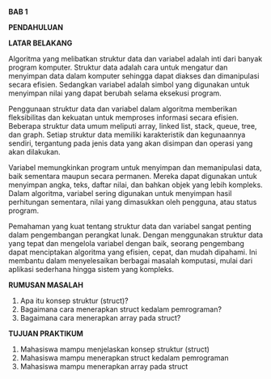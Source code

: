 **BAB 1**

**PENDAHULUAN**

**LATAR BELAKANG**

Algoritma yang melibatkan struktur data dan variabel adalah inti dari banyak program komputer. Struktur data adalah cara untuk mengatur dan menyimpan data dalam komputer sehingga dapat diakses dan dimanipulasi secara efisien. Sedangkan variabel adalah simbol yang digunakan untuk menyimpan nilai yang dapat berubah selama eksekusi program.

Penggunaan struktur data dan variabel dalam algoritma memberikan fleksibilitas dan kekuatan untuk memproses informasi secara efisien. Beberapa struktur data umum meliputi array, linked list, stack, queue, tree, dan graph. Setiap struktur data memiliki karakteristik dan kegunaannya sendiri, tergantung pada jenis data yang akan disimpan dan operasi yang akan dilakukan.

Variabel memungkinkan program untuk menyimpan dan memanipulasi data, baik sementara maupun secara permanen. Mereka dapat digunakan untuk menyimpan angka, teks, daftar nilai, dan bahkan objek yang lebih kompleks. Dalam algoritma, variabel sering digunakan untuk menyimpan hasil perhitungan sementara, nilai yang dimasukkan oleh pengguna, atau status program.

Pemahaman yang kuat tentang struktur data dan variabel sangat penting dalam pengembangan perangkat lunak. Dengan menggunakan struktur data yang tepat dan mengelola variabel dengan baik, seorang pengembang dapat menciptakan algoritma yang efisien, cepat, dan mudah dipahami. Ini membantu dalam menyelesaikan berbagai masalah komputasi, mulai dari aplikasi sederhana hingga sistem yang kompleks.

**RUMUSAN MASALAH**

1. Apa itu konsep struktur (struct)?
2. Bagaimana cara menerapkan struct kedalam pemrograman?
3. Bagaimana cara  menerapkan array pada struct?

**TUJUAN PRAKTIKUM**

1. Mahasiswa mampu menjelaskan konsep struktur (struct)
2. Mahasiswa mampu menerapkan struct kedalam pemrograman
3. Mahasiswa mampu menerapkan array pada struct
